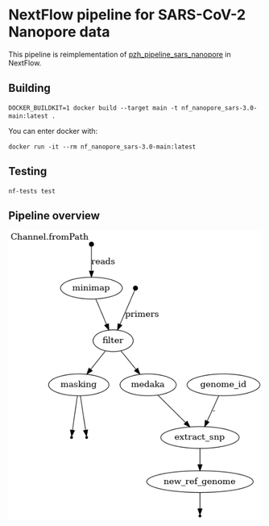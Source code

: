 NextFlow pipeline for SARS-CoV-2 Nanopore data
==============================================

This pipeline is reimplementation of [pzh_pipeline_sars_nanopore](https://github.com/michallaz/pzh_pipeline_sars_nanopore) in NextFlow.

Building
------

    DOCKER_BUILDKIT=1 docker build --target main -t nf_nanopore_sars-3.0-main:latest .

You can enter docker with:

    docker run -it --rm nf_nanopore_sars-3.0-main:latest

Testing
-------

    nf-tests test

Pipeline overview
-----------------

![flowchart](flowchart-raw.png "overview of the pipeline")